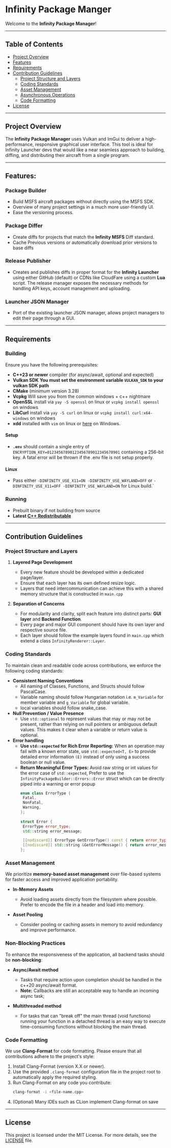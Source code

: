 # Infinity Package Manger

Welcome to the **Infinity Package Manager**!

---

## Table of Contents

- [Project Overview](#project-overview)
- [Features](#features)
- [Requirements](#requirements)
- [Contribution Guidelines](#contribution-guidelines)
    - [Project Structure and Layers](#project-structure-and-layers)
    - [Coding Standards](#coding-standards)
    - [Asset Management](#asset-management)
    - [Asynchronous Operations](#non-blocking-practices)
    - [Code Formatting](#code-formatting)
- [License](#license)

---

## Project Overview

The **Infinity Package Manager** uses Vulkan and ImGui to deliver a high-performance, responsive graphical user interface. This tool is ideal for Infinity Launcher devs that would like a near seamless
approach to building, diffing, and distributing their aircraft from a single program.

---

## Features:

### Package Builder

- Build MSFS aircraft packages without directly using the MSFS SDK.
- Overview of many project settings in a much more user-friendly UI.
- Ease the versioning process.

### Package Differ

- Create diffs for projects that match the **Infinity MSFS** Diff standard.
- Cache Previous versions or automatically download prior versions to base diffs

### Release Publisher

- Creates and publishes diffs in proper format for the **Infinity Launcher** using either GitHub (default) or CDNs like CloudFare using a custom **Lua** script. The release manager exposes the
  necessary methods for handling API keys, account management and uploading.

### Launcher JSON Manager

- Port of the existing launcher JSON manager, allows project managers to edit their page through a GUI.

---

## Requirements

### Building

Ensure you have the following prerequisites:

- **C++23 or newer** compiler (for async/await, optional and expected)
- **Vulkan SDK** **You must set the environment variable `VULKAN_SDK` to your vulkan SDK path**
- **CMake** (minimum version 3.28)
- **Vcpkg** Will save you from the common windows + c++ nightmare
- **OpenSSL** install via `yay -S openssl` on linux or `vcpkg install openssl` on windows
- **LibCurl** install via `yay -S curl` on linux or `vcpkg install curl:x64-windows` on windows
- **xdd** installed with `vim` on linux or [here](https://sourceforge.net/projects/xxd-for-windows/files/latest/download) on Windows.

#### Setup

- **`.env`** should contain a single entry of `ENCRYPTION_KEY=01234567890123456789012345678901` containing a 256-bit key. A fatal error will be thrown if the .env file is not setup properly.

#### Linux

- Pass either `-DINFINITY_USE_X11=ON -DINFINITY_USE_WAYLAND=OFF` or `-DINFINITY_USE_X11=OFF -DINFINITY_USE_WAYLAND=ON` for Linux build.`

### Running

- Prebuilt binary if not building from source
- **Latest [C++ Redistributable](https://aka.ms/vs/17/release/vc_redist.x64.exe)**

---

## Contribution Guidelines

### Project Structure and Layers

1. **Layered Page Development**
    - Every new feature should be developed within a dedicated page/layer.
    - Ensure that each layer has its own defined resize logic.
    - Layers that need intercommunication can achieve this with a shared memory structure that is constructed in `main.cpp`

2. **Separation of Concerns**
    - For modularity and clarity, split each feature into distinct parts: **GUI layer** and **Backend Function**.
    - Every page and major GUI component should have its own layer and respective source file.
    - Each layer should follow the example layers found in `main.cpp` which extend a class `InfinityRenderer::Layer`.

### Coding Standards

To maintain clean and readable code across contributions, we enforce the following coding standards:

- **Consistent Naming Conventions**
    - All naming of Classes, Functions, and Structs should follow PascalCase.
    - Variable naming should follow Hungarian notation i.e. `m_Variable` for member variable and `g_Variable` for global variable.
    - local variables should follow snake_case.
- **Null Prevention / Value Presence**
    - Use `std::optional` to represent values that may or may not be present, rather than relying on null pointers or ambiguous default values. This makes it clear when a variable or return value is
      optional.
- **Error handling**
    - **Use `std::expected` for Rich Error Reporting:** When an operation may fail with a known error state, use `std::expected<T, E>` to provide detailed error information `(E)` instead of only
      using
      a
      success boolean or null value.
    - **Return Meaningful Error Types:** Avoid raw string or int values for the error case of `std::expected`, Prefer to use the `InfinityPackageBuilder::Errors::Error` struct which can be
      directly piped into a warning or error popup
        ```cpp
       enum class ErrorType {
         Fatal,
         NonFatal,
         Warning,
      };
          
      struct Error {
         ErrorType error_type;
         std::string error_message;
  
         [[nodiscard]] ErrorType GetErrorType() const { return error_type; }
         [[nodiscard]] std::string &GetErrorMessage() { return error_message; }
      };
      ```

### Asset Management

We prioritize **memory-based asset management** over file-based systems for faster access and improved application portability.

- **In-Memory Assets**
    - Avoid loading assets directly from the filesystem where possible. Prefer to encode the file in a header and load into memory.

- **Asset Pooling**
    - Consider pooling or caching assets in memory to avoid redundancy and improve performance.

### Non-Blocking Practices

To enhance the responsiveness of the application, all backend tasks should be **non-blocking**:

- **Async/Await method**
    - Tasks that require action upon completion should be handled in the c++20 async/await format.
    - **Note:** Callbacks are still an acceptable way to handle an incoming async task;

- **Multithreaded method**
    - For tasks that can "break off" the main thread (void functions) running your function in a detached thread is an easy way to execute time-consuming functions without blocking the main thread.

### Code Formatting

We use **Clang-Format** for code formatting. Please ensure that all contributions adhere to the project's style:

1. Install Clang-Format (version X.X or newer).
2. Use the provided `.clang-format` configuration file in the project root to automatically apply the required styling.
3. Run Clang-Format on any code you contribute:
   ```bash
   clang-format -i <file-name.cpp>
    ```
4. (Optional) Many IDEs such as CLion implement Clang-format on save

---

## License

This project is licensed under the MIT License. For more details, see the [LICENSE](LICENSE) file.